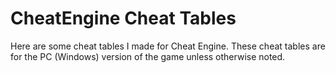 # CheatEngine Cheat Tables

Here are some cheat tables I made for Cheat Engine. These cheat tables are for the PC (Windows) version of the game unless otherwise noted.